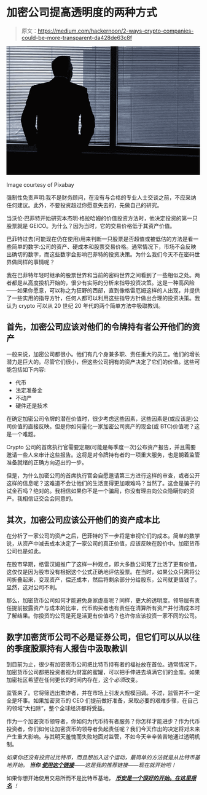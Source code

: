# 加密公司提高透明度的两种方式

> 原文：<https://medium.com/hackernoon/2-ways-crypto-companies-could-be-more-transparent-da428de63c8f>

![](img/3b945d4817e87b43da7608cce5277ec2.png)

Image courtesy of Pixabay

强制性免责声明:我不是财务顾问，在没有与合格的专业人士交谈之前，不应采纳任何建议。此外，不要投资超过你愿意失去的，先做自己的研究。

当沃伦·巴菲特开始研究本杰明·格拉哈姆的价值投资方法时，他决定投资的第一只股票就是 GEICO。为什么？因为当时，它的交易价格低于其资产价值。

巴菲特过去(可能现在仍在使用)用来判断一只股票是否超值或被低估的方法是看一些简单的数字:公司的资产、硬成本和股票交易价格。通常情况下，市场不会反映出确切的数字，而这些数字会影响巴菲特的投资决策。为什么我们今天不在密码世界做同样的事情呢？

我在巴菲特年轻时继承的股票世界和当前的密码世界之间看到了一些相似之处。两者都是从高度投机开始的，很少有实际的分析来指导投资决策。这是一种高风险——如果你愿意，可以称之为狂野的西部，直到像格雷厄姆这样的人出现，并提供了一些实用的指导方针，任何人都可以利用这些指导方针做出合理的投资决策。我认为 crypto 可以从 20 世纪 20 年代的两个简单方法中吸取教训。

## 首先，加密公司应该对他们的令牌持有者公开他们的资产

一般来说，加密公司都很小。他们有几个身兼多职、责任重大的员工。他们的增长潜力是巨大的。尽管它们很小，但这些公司拥有的资产决定了它们的价值。这些可能包括如下内容:

*   代币
*   法定准备金
*   不动产
*   硬件还是技术

在确定加密公司令牌的潜在价值时，很少考虑这些因素，这些因素是(或应该是)公司价值的直接反映。但是你如何量化一家加密公司资产的现金(或 BTC)价值呢？这是一个难题。

Crypto 公司的首席执行官需要定期(可能是每季度一次)公布资产报告，并且需要邀请一些人来审计这些报告。这将是对令牌持有者的一项重大服务，也是朝着监管准备就绪的正确方向迈出的一步。

但是，为什么加密公司的首席执行官会自愿邀请第三方进行这样的审查，或者公开这样的信息呢？这难道不会让他们的生活变得更加艰难吗？当然了。这会是骗子的试金石吗？绝对的。我相信如果你不是一个骗局，你没有理由向公众隐瞒你的资产。我相信证交会会同意的。

## 其次，加密公司应该公开他们的资产成本比

在分析了一家公司的资产之后，巴菲特的下一步将是审视它们的成本。简单的数学说，从资产中减去成本决定了一家公司的真正价值，应该反映在股价中。加密货币公司也是如此。

在股市早期，格雷汉姆推广了这样一种观点，即大多数公司死了比活了更有价值，这仅仅是因为股市没有根据这个公式正确地评估股票。在当时，如果公众只需将公司折叠起来，变现资产，偿还成本，然后将剩余部分分给股东，公司就更值钱了。显然，这对公司不利。

那么，加密货币公司如何才能避免身家虚高呢？同样，更大的透明度。领导层有责任提前披露资产与成本的比率，代币购买者也有责任在清算所有资产并付清成本时了解结果。你投资的公司是死是活更有价值吗？也许你应该投资一家不同的公司。

## 数字加密货币公司不必是证券公司，但它们可以从以往的季度股票持有人报告中汲取教训

到目前为止，很少有加密货币公司把比特币持有者的福祉放在首位。通常情况下，加密货币公司都把投资者视为财富的蜜罐，可以把手伸进去填满它们的金库。如果加密社区希望在任何更长的时间内存在，这个*必须*改变。

监管来了。它将筛选出欺诈者，并在市场上引发大规模回调。不过，监管并不一定全是坏事。如果加密货币的 CEO 们提前做好准备，采取必要的艰难步骤，在自己的领域“大扫除”，整个全球经济都将受益。

作为一个加密货币领导者，你如何为代币持有者服务？你怎样才能进步？作为代币投资者，你们如何让加密货币的领导者负起责任呢？我们今天作出的决定将对未来产生重大影响。与其明天羞愧而失败地面对监管，不如今天辛辛苦苦地通过透明机制。

*如果你还没有投资过比特币，而且想加入这个运动，最简单的方法就是从比特币基地开始。* ***当你*** [***使用这个链接***](https://www.coinbase.com/join/589a032d2c1f1600ed8731e2)*——这是我的推荐链接——现在就开始吧！*

如果你想开始使用交易所而不是比特币基地， [***币安是一个很好的开始。在这里报名***](https://www.binance.com/?ref=10273605) *！*